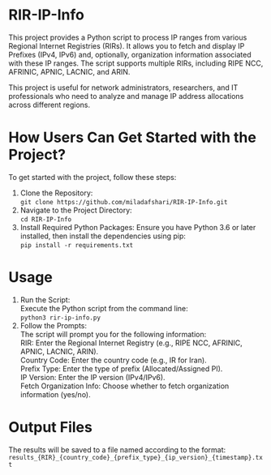 # RIR-IP-Info
This project provides a Python script to process IP ranges from various Regional Internet Registries (RIRs). It allows you to fetch and display IP Prefixes (IPv4, IPv6) and, optionally, organization information associated with these IP ranges. The script supports multiple RIRs, including RIPE NCC, AFRINIC, APNIC, LACNIC, and ARIN.

This project is useful for network administrators, researchers, and IT professionals who need to analyze and manage IP address allocations across different regions.

# How Users Can Get Started with the Project?
To get started with the project, follow these steps:
1. Clone the Repository:<br/>
 ``git clone https://github.com/miladafshari/RIR-IP-Info.git``
2. Navigate to the Project Directory:<br/>
 ``cd RIR-IP-Info``
3. Install Required Python Packages:
   Ensure you have Python 3.6 or later installed, then install the dependencies using pip:<br/>
``pip install -r requirements.txt``

# Usage
1. Run the Script:<br/>
Execute the Python script from the command line:<br/>
``python3 rir-ip-info.py``
2. Follow the Prompts:<br/>
   The script will prompt you for the following information:<br/>
RIR: Enter the Regional Internet Registry (e.g., RIPE NCC, AFRINIC, APNIC, LACNIC, ARIN).<br/>
Country Code: Enter the country code (e.g., IR for Iran).<br/>
Prefix Type: Enter the type of prefix (Allocated/Assigned PI).<br/>
IP Version: Enter the IP version (IPv4/IPv6).<br/>
Fetch Organization Info: Choose whether to fetch organization information (yes/no).<br/>

# Output Files
The results will be saved to a file named according to the format:<br/>
``results_{RIR}_{country_code}_{prefix_type}_{ip_version}_{timestamp}.txt``














